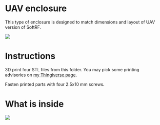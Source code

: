 
# UAV enclosure

This type of enclosure is designed to match dimensions and layout of UAV version of SoftRF.

![](https://github.com/lyusupov/SoftRF/raw/master/documents/images/softrrf-case-uav-ext.jpg)

# Instructions

3D print four STL files from this folder. You may pick some printing advisories on [my Thingiverse page](http://www.thingiverse.com/thing:2121817).

Fasten printed parts with four 2.5x10 mm screws.

# What is inside

![](https://github.com/lyusupov/SoftRF/raw/master/documents/images/softrf-uav-internals.jpg)
